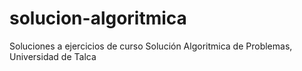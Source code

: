 solucion-algoritmica
====================

Soluciones a ejercicios de curso Solución Algoritmica de Problemas, Universidad de Talca